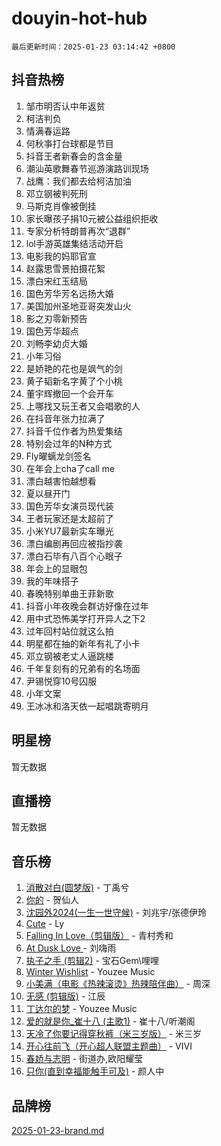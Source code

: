 # douyin-hot-hub

`最后更新时间：2025-01-23 03:14:42 +0800`

## 抖音热榜

1. 邹市明否认中年返贫
1. 柯洁判负
1. 情满春运路
1. 何秋亊打台球都是节目
1. 抖音王者新春会的含金量
1. 潮汕英歌舞春节巡游演路训现场
1. 战鹰：我们都去给柯洁加油
1. 邓立钢被判死刑
1. 马斯克肖像被倒挂
1. 家长曝孩子捐10元被公益组织拒收
1. 专家分析特朗普再次“退群”
1. lol手游英雄集结活动开启
1. 电影我的妈耶官宣
1. 赵露思雪景拍摄花絮
1. 漂白宋红玉结局
1. 国色芳华芳名远扬大婚
1. 美国加州圣地亚哥突发山火
1. 影之刃零新预告
1. 国色芳华超点
1. 刘畅李幼贞大婚
1. 小年习俗
1. 是娇艳的花也是飒气的剑
1. 黄子韬新名字黄了个小桃
1. 董宇辉撤回一个会开车
1. 上哪找又玩王者又会唱歌的人
1. 在抖音年张力拉满了
1. 抖音千位作者为热爱集结
1. 特别会过年的N种方式
1. Fly曜螭龙剑签名
1. 在年会上cha了call me
1. 漂白越害怕越想看
1. 夏以昼开门
1. 国色芳华女演员现代装
1. 王者玩家还是太超前了
1. 小米YU7最新实车曝光
1. 漂白编剧再回应被指抄袭
1. 漂白石毕有八百个心眼子
1. 年会上的显眼包
1. 我的年味搭子
1. 春晚特别单曲王菲新歌
1. 抖音小年夜晚会群访好像在过年
1. 用中式恐怖美学打开异人之下2
1. 过年回村站位就这么拍
1. 明星都在抽的新年有礼了小卡
1. 邓立钢被老丈人逼跳楼
1. 千年复刻有的兄弟有的名场面
1. 尹锡悦穿10号囚服
1. 小年文案
1. 王冰冰和洛天依一起唱跳寄明月

## 明星榜

暂无数据

## 直播榜

暂无数据

## 音乐榜

1. [消散对白(圆梦版)](https://sf5-hl-cdn-tos.douyinstatic.com/obj/tos-cn-ve-2774/og4jB5I5IizzoZVAAAzWgBMAsMDWoArfwBOiFs) - 丁禹兮
1. [你的](https://sf5-hl-cdn-tos.douyinstatic.com/obj/tos-cn-ve-2774/oYuIeKf42jB7sEV6B2upMdpYAgfrQWj0FeRegh) - 贺仙人
1. [沈园外2024(一生一世守候)](https://sf5-hl-cdn-tos.douyinstatic.com/obj/tos-cn-ve-2774/oAIYMHGCmKaYKFDd6FZBf9AfMfx1eErAAEJAFH) - 刘兆宇/张德伊玲
1. [Cute](https://sf5-hl-cdn-tos.douyinstatic.com/obj/tos-cn-ve-2774/o4IbIzHWKAAB4wsS5qMBRiiAlEBGTpQRNfFvuo) - Ly
1. [Falling In Love（剪辑版）](https://sf5-hl-cdn-tos.douyinstatic.com/obj/tos-cn-ve-2774/o8ajpA8zzgBPahbBIO8AcKGBLJezFCRd1wfP9f) - 青村秀和
1. [ At Dusk  Love ](https://sf5-hl-cdn-tos.douyinstatic.com/obj/tos-cn-ve-2774/o8CrpCf5CaYgI4ZrtQgMQAFEfuGqNnRSDQAPBc) - 刘嗨雨
1. [执子之手 (剪辑2)](https://sf5-hl-cdn-tos.douyinstatic.com/obj/tos-cn-ve-2774/oUoZLQjCc31XzqsBnBQUNgeKtYPBcgbFDwtfcu) - 宝石Gem\哩哩
1. [Winter Wishlist](https://sf5-hl-cdn-tos.douyinstatic.com/obj/tos-cn-ve-2774/oIIgUOeamCFCVAzxN6MFRLIBlLGpUqQxeeHrLE) - Youzee Music
1. [小美满（电影《热辣滚烫》热辣陪伴曲）](https://sf5-hl-cdn-tos.douyinstatic.com/obj/tos-cn-ve-2774/o0GAn2lSgfZIDUgtevCGDQYnFg4CwnrBaxbTZL) - 周深
1. [无感 (剪辑版)](https://sf5-hl-cdn-tos.douyinstatic.com/obj/tos-cn-ve-2774/o0eIsUzJBDlQaQFC5OFlgbMEZC1TFYBftOBn6p) - 江辰
1. [丁达尔的梦](https://sf5-hl-cdn-tos.douyinstatic.com/obj/tos-cn-ve-2774/oMU3WirUZBVQkAC9ccG5P2IQirziZM2RTInUY) - Youzee Music
1. [爱的就是你_崔十八 (主歌1)](https://sf5-hl-cdn-tos.douyinstatic.com/obj/tos-cn-ve-2774/oI5BO5DhFZ6UTcNCnZaOCBLtZ7WIMQGfgnXf5E) - 崔十八/听潮阁
1. [天冷了你要记得穿秋裤（米三岁版）](https://sf5-hl-cdn-tos.douyinstatic.com/obj/tos-cn-ve-2774/oQlIwVIDWiZ6BQilAorS7MA0AgCkQDvcZAdm1) - 米三岁
1. [开心往前飞（开心超人联盟主题曲）](https://sf5-hl-cdn-tos.douyinstatic.com/obj/tos-cn-ve-2774/9d8fb7c82cf1421fb93a9fe925275e0a) - VIVI
1. [春娇与志明](https://sf5-hl-cdn-tos.douyinstatic.com/obj/tos-cn-ve-2774/e530d8fceb7044b39707d7f9ff54add1) - 街道办,欧阳耀莹
1. [只你(直到幸福能触手可及)](https://sf5-hl-cdn-tos.douyinstatic.com/obj/tos-cn-ve-2774/o0lBkRDzFTeaVSUz3ZZSCBVtZ5DIMQGfgmEAuE) - 颜人中

## 品牌榜

[2025-01-23-brand.md](2025-01-23-brand.md)
